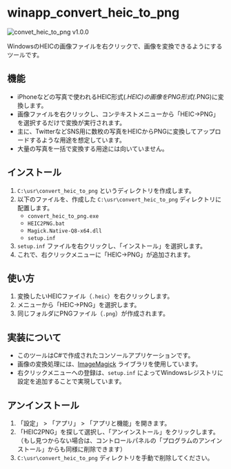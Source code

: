 # winapp_convert_heic_to_png

![convet_heic_to_png v1.0.0](https://img.shields.io/badge/convet_heic_to_png-v1.0.0-6479ff.svg)

WindowsのHEICの画像ファイルを右クリックで、画像を変換できるようにするツールです。

## 機能
- iPhoneなどの写真で使われるHEIC形式(*.HEIC)の画像をPNG形式(*.PNG)に変換します。
- 画像ファイルを右クリックし、コンテキストメニューから「HEIC→PNG」を選択するだけで変換が実行されます。
- 主に、TwitterなどSNS用に数枚の写真をHEICからPNGに変換してアップロードするような用途を想定しています。
- 大量の写真を一括で変換する用途には向いていません。

## インストール

1. `C:\usr\convert_heic_to_png` というディレクトリを作成します。
2. 以下のファイルを、作成した `C:\usr\convert_heic_to_png` ディレクトリに配置します。
    - `convert_heic_to_png.exe`
    - `HEIC2PNG.bat`
    - `Magick.Native-Q8-x64.dll`
    - `setup.inf`
3. `setup.inf` ファイルを右クリックし、「インストール」を選択します。
4. これで、右クリックメニューに「HEIC→PNG」が追加されます。

## 使い方

1. 変換したいHEICファイル（`.heic`）を右クリックします。
2. メニューから「HEIC→PNG」を選択します。
3. 同じフォルダにPNGファイル（`.png`）が作成されます。

## 実装について

- このツールはC#で作成されたコンソールアプリケーションです。
- 画像の変換処理には、[ImageMagick](https://imagemagick.org/) ライブラリを使用しています。
- 右クリックメニューへの登録は、`setup.inf` によってWindowsレジストリに設定を追加することで実現しています。

## アンインストール

1. 「設定」 > 「アプリ」 > 「アプリと機能」を開きます。
2. 「HEIC2PNG」を探して選択し、「アンインストール」をクリックします。
   （もし見つからない場合は、コントロールパネルの「プログラムのアンインストール」からも同様に削除できます）
3. `C:\usr\convert_heic_to_png` ディレクトリを手動で削除してください。